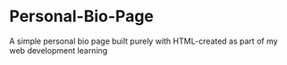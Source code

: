 # Personal-Bio-Page
A simple personal bio page built purely with HTML-created as part of my web development learning
